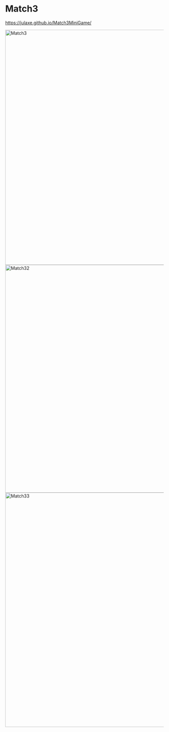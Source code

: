 # Match3

https://julaxe.github.io/Match3MiniGame/

<img width="747" alt="Match3" src="https://user-images.githubusercontent.com/59695404/170843256-7067f77c-a50b-4f66-9992-76931acc5ae8.png">
<img width="724" alt="Match32" src="https://user-images.githubusercontent.com/59695404/170843257-7af86ee3-4d27-4a89-8362-53cd9d36961a.png">
<img width="745" alt="Match33" src="https://user-images.githubusercontent.com/59695404/170843258-40e7e374-d79a-49ec-8bec-d467ffd8a373.png">

